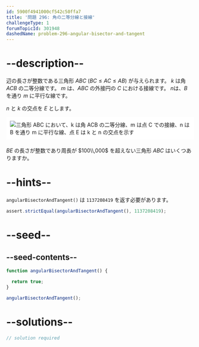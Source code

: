 ```yaml
---
id: 5900f4941000cf542c50ffa7
title: '問題 296: 角の二等分線と接線'
challengeType: 1
forumTopicId: 301948
dashedName: problem-296-angular-bisector-and-tangent
---
```


# --description--

辺の長さが整数である三角形 $ABC$ ($BC ≤ AC ≤ AB$) が与えられます。 $k$ は角 $ACB$ の二等分線です。 $m$ は、$ABC$ の外接円の $C$ における接線です。 $n$は、$B$ を通り $m$ に平行な線です。

$n$ と $k$ の交点を $E$ とします。

<img alt="三角形 ABC において、k は角 ACB の二等分線、m は点 C での接線、n は B を通り m に平行な線、点 E は k と n の交点を示す" src="https://cdn.freecodecamp.org/curriculum/project-euler/angular-bisector-and-tangent.gif" style="background-color: white; padding: 10px; display: block; margin-right: auto; margin-left: auto; margin-bottom: 1.2rem;" />

$BE$ の長さが整数であり周長が $100\\,000$ を超えない三角形 $ABC$ はいくつありますか。

# --hints--

`angularBisectorAndTangent()` は `1137208419` を返す必要があります。

```js
assert.strictEqual(angularBisectorAndTangent(), 1137208419);
```

# --seed--

## --seed-contents--

```js
function angularBisectorAndTangent() {

  return true;
}

angularBisectorAndTangent();
```

# --solutions--

```js
// solution required
```
